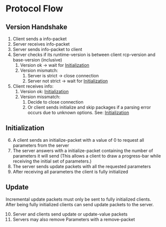 # Protocol Flow

## Version Handshake

1. Client sends a info-packet
1. Server receives info-packet
1. Server sends info-packet to client
1. Server checks if its runtime-version is between client rcp-version and base-version (inclusive)
	1. Version ok -> wait for [Initialization](#Initialization)
	1. Version mismatch:
		1. Server is strict -> close connection
		1. Server not strict -> wait for [Initialization](#Initialization)
1. Client receives info:
	1. Version ok: [Initialization](#Initialization)
	1. Version missmatch:
		1. Decide to close connection
		1. Or client sends initialize and skip packages if a parsing error occurs due to unknown options. See: [Initialization](#Initialization)

## Initialization
  
6. A client sends an initialize-packet with a value of 0 to request all parameters from the server
6. The server answers with a initialize-packet containing the number of parameters it will send (This allows a client to draw a progress-bar while receiving the initial set of parameters.)
6. The server sends update packets with all the requested parameters
6. After receiving all parameters the client is fully initialized

## Update

Incremental update packets must only be sent to fully initialized clients. After being fully initialized clients can send update packets to the server.

10. Server and clients send update or update-value packets
10. Servers may also remove Parameters with a remove-packet
